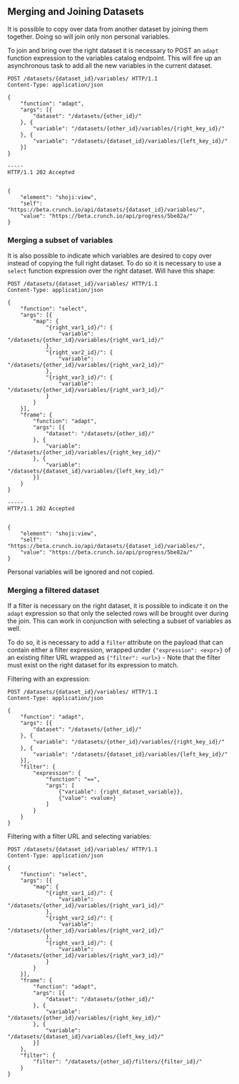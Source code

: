 ## Merging and Joining Datasets

It is possible to copy over data from another dataset by joining them together.
Doing so will join only non personal variables.

To join and bring over the right dataset it is necessary to POST an `adapt`
function expression to the variables catalog endpoint. This will fire up an
asynchronous task to add all the new variables in the current dataset.


```http
POST /datasets/{dataset_id}/variables/ HTTP/1.1
Content-Type: application/json

{
    "function": "adapt",
    "args": [{
        "dataset": "/datasets/{other_id}/"
    }, {
        "variable": "/datasets/{other_id}/variables/{right_key_id}/"
    }, {
        "variable": "/datasets/{dataset_id}/variables/{left_key_id}/"
    }]
}

-----
HTTP/1.1 202 Accepted


{
    "element": "shoji:view",
    "self": "https://beta.crunch.io/api/datasets/{dataset_id}/variables/",
    "value": "https://beta.crunch.io/api/progress/5be82a/"
}

```

### Merging a subset of variables

It is also possible to indicate which variables are desired to copy over instead
of copying the full right dataset. To do so it is necessary to use a `select`
function expression over the right dataset. Will have this shape:

```http
POST /datasets/{dataset_id}/variables/ HTTP/1.1
Content-Type: application/json

{
    "function": "select",
    "args": [{
        "map": {
            "{right_var1_id}/": {
                "variable": "/datasets/{other_id}/variables/{right_var1_id}/"
            },
            "{right_var2_id}/": {
                "variable": "/datasets/{other_id}/variables/{right_var2_id}/"
            },
            "{right_var3_id}/": {
                "variable": "/datasets/{other_id}/variables/{right_var3_id}/"
            }
        }
    }],
    "frame": {
        "function": "adapt",
        "args": [{
            "dataset": "/datasets/{other_id}/"
        }, {
            "variable": "/datasets/{other_id}/variables/{right_key_id}/"
        }, {
            "variable": "/datasets/{dataset_id}/variables/{left_key_id}/"
        }]
    }
}

-----
HTTP/1.1 202 Accepted


{
    "element": "shoji:view",
    "self": "https://beta.crunch.io/api/datasets/{dataset_id}/variables/",
    "value": "https://beta.crunch.io/api/progress/5be82a/"
}

```

Personal variables will be ignored and not copied.

### Merging a filtered dataset

If a filter is necessary on the right dataset, it is possible to indicate it
on the `adapt` expression so that only the selected rows will be brought over
during the join. This can work in conjunction with selecting a subset of
variables as well.

To do so, it is necessary to add a `filter` attribute on the payload that can
contain either a filter expression, wrapped under `{"expression": <expr>}` of
an existing filter URL wrapped as `{"filter": <url>}` - Note that the filter
must exist on the right dataset for its expression to match.

Filtering with an expression:

```http
POST /datasets/{dataset_id}/variables/ HTTP/1.1
Content-Type: application/json

{
    "function": "adapt",
    "args": [{
        "dataset": "/datasets/{other_id}/"
    }, {
        "variable": "/datasets/{other_id}/variables/{right_key_id}/"
    }, {
        "variable": "/datasets/{dataset_id}/variables/{left_key_id}/"
    }],
    "filter": {
        "expression": {
            "function": "==",
            "args": [
                {"variable": {right_dataset_variable}},
                {"value": <value>}
            ]
        }
    }
}
```

Filtering with a filter URL and selecting variables:

```http
POST /datasets/{dataset_id}/variables/ HTTP/1.1
Content-Type: application/json

{
    "function": "select",
    "args": [{
        "map": {
            "{right_var1_id}/": {
                "variable": "/datasets/{other_id}/variables/{right_var1_id}/"
            },
            "{right_var2_id}/": {
                "variable": "/datasets/{other_id}/variables/{right_var2_id}/"
            },
            "{right_var3_id}/": {
                "variable": "/datasets/{other_id}/variables/{right_var3_id}/"
            }
        }
    }],
    "frame": {
        "function": "adapt",
        "args": [{
            "dataset": "/datasets/{other_id}/"
        }, {
            "variable": "/datasets/{other_id}/variables/{right_key_id}/"
        }, {
            "variable": "/datasets/{dataset_id}/variables/{left_key_id}/"
        }]
    },
    "filter": {
        "filter": "/datasets/{other_id}/filters/{filter_id}/"
    }
}
```

